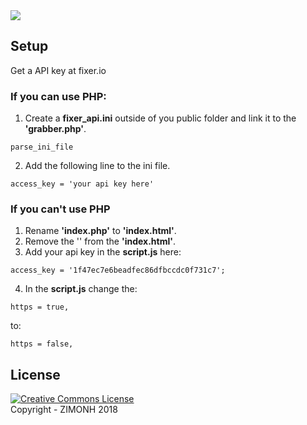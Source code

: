 <img src="https://github.com/zimonh/CurrencyConverter/blob/master/OGcoverCur.jpg">

## Setup
Get a API key at fixer.io
### If you can use PHP:
1. Create a __fixer_api.ini__ outside of you public folder and link it to the __'grabber.php'__.
```
parse_ini_file
```
2. Add the following line to the ini file.
```
access_key = 'your api key here'
```

### If you can't use PHP
1. Rename __'index.php'__ to __'index.html'__.
2. Remove the '<?php code  ?>' from the __'index.html'__.
3. Add your api key in the __script.js__ here:
```
access_key = '1f47ec7e6beadfec86dfbccdc0f731c7';
```
4. In the __script.js__ change the:
```
https = true,
```
to:
```
https = false,
```

## License
<a rel="license" href="http://creativecommons.org/licenses/by-nc-sa/4.0/"><img alt="Creative Commons License" style="border-width:0" src="https://i.creativecommons.org/l/by-nc-sa/4.0/88x31.png" /></a><br>
Copyright - ZIMONH 2018
